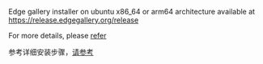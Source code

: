 Edge gallery installer  on ubuntu x86_64 or arm64 architecture available at https://release.edgegallery.org/release

For more details, please [refer](offline/README_en.md)

参考详细安装步骤，[请参考](offline/README-cn.md)

